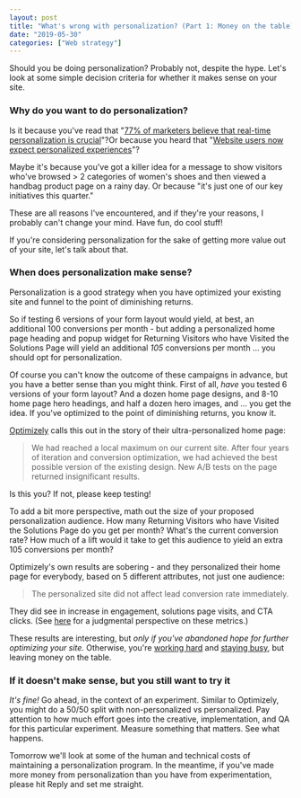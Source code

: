```yaml
---
layout: post
title: "What's wrong with personalization? (Part 1: Money on the table)"
date: "2019-05-30"
categories: ["Web strategy"]
---
```


Should you be doing personalization? Probably not, despite the hype. Let's look at some simple decision criteria for whether it makes sense on your site.

### Why do you want to do personalization?

Is it because you've read that "[77% of marketers believe that real-time personalization is crucial](https://offers.adobe.com/en/na/marketing/landings/_46316_real_time_marketing_insights_study.html)"?Or because you heard that "[Website users now expect personalized experiences](https://www.monetate.com/glossary/website-personalization)"?

Maybe it's because you've got a killer idea for a message to show visitors who've browsed > 2 categories of women's shoes and then viewed a handbag product page on a rainy day. Or because "it's just one of our key initiatives this quarter."

These are all reasons I've encountered, and if they're your reasons, I probably can't change your mind. Have fun, do cool stuff!

If you're considering personalization for the sake of getting more value out of your site, let's talk about that.

### When does personalization make sense?

Personalization is a good strategy when you have optimized your existing site and funnel to the point of diminishing returns.

So if testing 6 versions of your form layout would yield, at best, an additional 100 conversions per month - but adding a personalized home page heading and popup widget for Returning Visitors who have Visited the Solutions Page will yield an additional _105_ conversions per month ... you should opt for personalization.

Of course you can't know the outcome of these campaigns in advance, but you have a better sense than you might think. First of all, _have_ you tested 6 versions of your form layout? And a dozen home page designs, and 8-10 home page hero headings, and half a dozen hero images, and ... you get the idea. If you've optimized to the point of diminishing returns, you know it.

[Optimizely](https://moz.com/blog/homepage-personalization) calls this out in the story of their ultra-personalized home page:

> We had reached a local maximum on our current site. After four years of iteration and conversion optimization, we had achieved the best possible version of the existing design. New A/B tests on the page returned insignificant results.

Is this you? If not, please keep testing!

To add a bit more perspective, math out the size of your proposed personalization audience. How many Returning Visitors who have Visited the Solutions Page do you get per month? What's the current conversion rate? How much of a lift would it take to get this audience to yield an extra 105 conversions per month?

Optimizely's own results are sobering - and they personalized their home page for everybody, based on 5 different attributes, not just one audience:

> The personalized site did not affect lead conversion rate immediately.   

They did see in increase in engagement, solutions page visits, and CTA clicks. (See [here](https://briandavidhall.com/optimizing-for-dead-snakes/) for a judgmental perspective on these metrics.)

These results are interesting, but _only if you've abandoned hope for further optimizing your site._ Otherwise, you're [working hard](https://briandavidhall.com/hidden-kpi-complex-tests/) and [staying busy](https://briandavidhall.com/hidden-kpi-looking-busy/), but leaving money on the table.

### If it doesn't make sense, but you still want to try it

_It's fine!_ Go ahead, in the context of an experiment. Similar to Optimizely, you might do a 50/50 split with non-personalized vs personalized. Pay attention to how much effort goes into the creative, implementation, and QA for this particular experiment. Measure something that matters. See what happens.

Tomorrow we'll look at some of the human and technical costs of maintaining a personalization program. In the meantime, if you've made more money from personalization than you have from experimentation, please hit Reply and set me straight.
